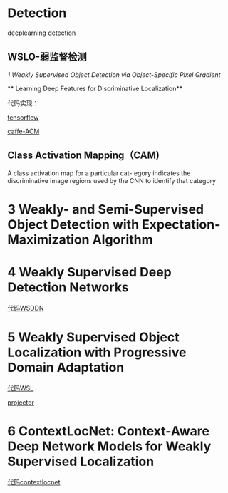 # Detection
deeplearning detection

## WSLO-弱监督检测
  *1 Weakly Supervised Object Detection via Object-Specific Pixel Gradient*


** Learning Deep Features for Discriminative Localization**

代码实现：

[tensorflow](https://github.com/jazzsaxmafia/Weakly_detector)

[caffe-ACM](https://github.com/metalbubble/CAM)


## Class Activation Mapping（CAM)

A class activation map for a particular cat- egory indicates the discriminative image regions used by the CNN to identify that category 


# 3 Weakly- and Semi-Supervised Object Detection with Expectation-Maximization Algorithm


# 4 Weakly Supervised Deep Detection Networks

[代码WSDDN](https://github.com/hbilen/WSDDN)


# 5 Weakly Supervised Object Localization with Progressive Domain Adaptation

[代码WSL](https://github.com/jbhuang0604/WSL)

[projector](https://sites.google.com/site/lidonggg930/wsl)


# 6 ContextLocNet: Context-Aware Deep Network Models for Weakly Supervised Localization

[代码contextlocnet](https://github.com/vadimkantorov/contextlocnet)

